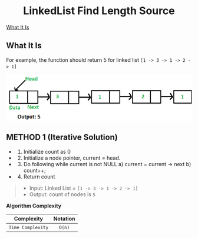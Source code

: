 <h1 align="center">LinkedList Find Length Source</h1>

[What It Is](#what-it-is)

## What It Is

For example, the function should return 5 for linked list `[1 -> 3 -> 1 -> 2 -> 1]`

![Preview Thumbnail](https://raw.githubusercontent.com/Dentrax/Data-Structures-with-Go/master/linked-list-find-length/resources/find-length.png)


METHOD 1 (Iterative Solution)
--------------------------

* 1) Initialize count as 0 
* 2) Initialize a node pointer, current = head.
* 3) Do following while current is not NULL
     a) current = current -> next
     b) count++;
* 4) Return count 

> * Input: Linked List = `[1 -> 3 -> 1 -> 2 -> 1]`
> * Output: count of nodes is `5`

**Algorithm Complexity**

| Complexity		| Notation  |
| ----------------- |:---------:|
| `Time Complexity`	| `O(n)`    |
